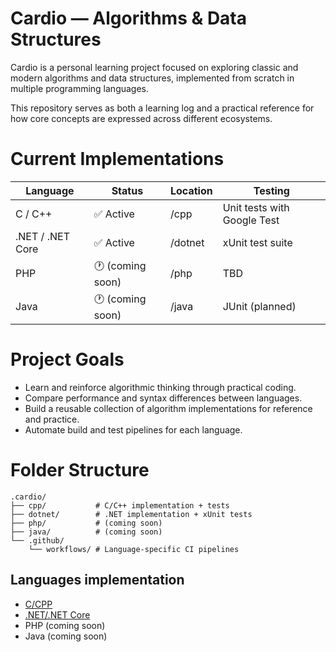 # Cardio — Algorithms & Data Structures

Cardio is a personal learning project focused on exploring classic and modern algorithms and data structures,
implemented from scratch in multiple programming languages.

This repository serves as both a learning log and a practical reference for how core concepts are expressed across
different ecosystems.

# Current Implementations

| Language         | 	Status          | 	Location	 | Testing                     |
|------------------|------------------|------------|-----------------------------|
| C / C++          | ✅ Active         | /cpp       | Unit tests with Google Test |
| .NET / .NET Core | ✅ Active         | /dotnet    | xUnit test suite            |
| PHP              | 🕐 (coming soon) | /php       | TBD                         |
| Java             | 🕐 (coming soon) | /java      | JUnit (planned)             |

# Project Goals

- Learn and reinforce algorithmic thinking through practical coding.
- Compare performance and syntax differences between languages.
- Build a reusable collection of algorithm implementations for reference and practice.
- Automate build and test pipelines for each language.

# Folder Structure

    .cardio/
    ├── cpp/           # C/C++ implementation + tests
    ├── dotnet/        # .NET implementation + xUnit tests
    ├── php/           # (coming soon)
    ├── java/          # (coming soon)
    └── .github/
        └── workflows/ # Language-specific CI pipelines


## Languages implementation

- [C/CPP](/cpp)
- [.NET/.NET Core](/dotnet)
- PHP (coming soon)
- Java (coming soon)
